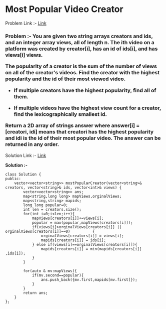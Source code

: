 # Most Popular Video Creator

Problem Link :- [Link](https://leetcode.com/problems/most-popular-video-creator/)

<h3>
Problem :- You are given two string arrays creators and ids, and an integer array views, all of length n. The ith video on a platform was created by creator[i], has an id of ids[i], and has views[i] views.

The popularity of a creator is the sum of the number of views on all of the creator's videos. Find the creator with the highest popularity and the id of their most viewed video.

  * If multiple creators have the highest popularity, find all of them.
  
  * If multiple videos have the highest view count for a creator, find the lexicographically smallest id.
  
Return a 2D array of strings answer where answer[i] = [creatori, idi] means that creatori has the highest popularity and idi is the id of their most popular video. The answer can be returned in any order.
</h3>

Solution Link :- [Link](https://leetcode.com/problems/most-popular-video-creator/submissions/886395669/)

**Solution :-**
```
class Solution {
public:
    vector<vector<string>> mostPopularCreator(vector<string>& creators, vector<string>& ids, vector<int>& views) {
        vector<vector<string>> ans;
        map<string,long long> mapViews,orginalViews;
        map<string,string> mapids;
        long long popular=0;
        int len = creators.size();
        for(int i=0;i<len;i++){
            mapViews[creators[i]]+=views[i];
            popular = max(popular,mapViews[creators[i]]);
            if(views[i]>orginalViews[creators[i]] || orginalViews[creators[i]]==0)          {
                orginalViews[creators[i]] = views[i];
                mapids[creators[i]] = ids[i];   
            } else if(views[i]==orginalViews[creators[i]]){
                mapids[creators[i]] = min(mapids[creators[i]] ,ids[i]);   
            }
        }
        
        for(auto & mv:mapViews){
            if(mv.second==popular){
                ans.push_back({mv.first,mapids[mv.first]});
            }
        }   
        return ans;
    }
};
```
